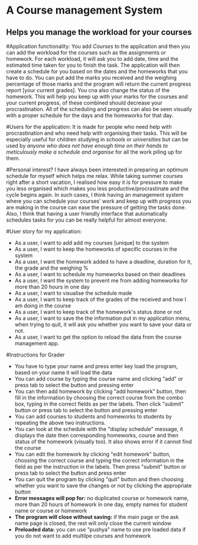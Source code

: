 # A Course management System

## Helps you manage the workload for your courses

#Application functionality:
You add *Courses* to the application and then you can add the workload for the courses such as the assignments or
homework. For each workload, it will ask you to add date, time and the estimated time taken for you to finish the task. The
application will then create a schedule for you based on the dates and the homeworks that you have to do. You can put add
the marks you received and the weighing percentage of those marks and the program will return the current progress report
[your current grades]. You cna also change the status of the homework. This will help you keep up with your marks for the
courses and your current progress, of these combined should decrease your procrastination. All of the scheduling and progress
can also be seen visually with a proper schedule for the days and the homeworks for that day.

#Users for the application:
It is made for people who need help with procrastination and who need help with organising their tasks.
This will be especially useful for children studying in *schools* or *universities* but can be used by *anyone who does not
have enough time on their hands to meticulously make a schedule and organise* for all the work piling up for them.

#Personal interest?
I have always been interested in preparing an optimum schedule for myself which helps me relax. While taking
summer courses right after a short vacation, I realised how easy it is for pressure to make you less organised which makes
you less productive/procrastinate and the cycle begins again. In such cases, I think having an management system where you
can schedule your courses' work and keep up with progress you are making in the course can ease the pressure of getting
the tasks done. Also, I think that having a user friendly interface that automatically schedules tasks for you can be
really helpful for almost everyone.

#User story for my application:
- As a user, I want to add add my courses [unique] to the system
- As a user, I want to keep the homeworks of specific courses in the system
- As a user, I want the homework added to have a deadline, duration for it, the grade and the weighing %
- As a user, I want to schedule my homeworks based on their deadlines
- As a user, I want the system to prevent me from adding homeworks for more than 20 hours in one day
- As a user, I want to visualise the schedule made
- As a user, I want to keep track of the grades of the received and how I am doing in the course
- As a user, I want to keep track of the homework's status done or not
- As a user, I want to save the the information put in my application menu, when trying to quit, it will ask you
    whether you want to save your data or not.
- As a user, I want to get the option to reload the data from the course management app.

#Instructions for Grader
- You have to type your name and press enter key load the program, based on your name it will load the data 
- You can add course by typing the course name and clicking "add" or press tab to select the button and pressing enter
- You can then add homework by clicking "add homework" button, then fill in the information by choosing the correct course from the combo box, 
  typing in the correct fields as per the labels. Then click "submit" button or press tab to select the button and pressing enter
- You can add courses to students and homeworks to students by repeating the above two instructions.
- You can look at the schedule with the "display schedule" message, it displays the date then corresponding homeworks,
course and then status of the homework (visually too). It also shows error if it cannot find the course
 - You can edit the homework by clicking "edit homework" button, choosing the correct course and typing the correct information in the field as per the instruction in the labels. 
   Then press "submit" button or press tab to select the button and press enter
 - You can quit the program by clicking "quit" button and then choosing whether you want to save the changes or not by clicking the appropriate button
 - **Error messages will pop for:** no duplicated course or homework name, more than 20 hours of homework in one day,
 empty names for student name or course or homework
 - **The program will close without saving:** if the main page or the ask name page is closed,
 the rest will only close the current window
- **Preloaded data:** you can use "pushya" name to use pre loaded data if you do not want to add multilpe courses and homework

